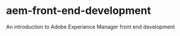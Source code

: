 aem-front-end-development
=========================

An introduction to Adobe Experience Manager front end development

